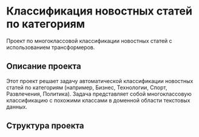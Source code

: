 # Классификация новостных статей по категориям

Проект по многоклассовой классификации новостных статей с использованием трансформеров.

## Описание проекта

Этот проект решает задачу автоматической классификации новостных статей по категориям (например, Бизнес, Технологии, Спорт, Развлечения, Политика). Задача представляет собой многоклассовую классификацию с похожими классами в доменной области текстовых данных.

## Структура проекта 